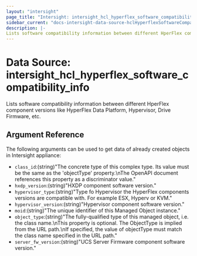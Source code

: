 ```yaml
---
layout: "intersight"
page_title: "Intersight: intersight_hcl_hyperflex_software_compatibility_info"
sidebar_current: "docs-intersight-data-source-hclHyperflexSoftwareCompatibilityInfo"
description: |-
Lists software compatibility information between different HperFlex component versions like HyperFlex Data Platform, Hypervisor, Drive Firmware, etc.
---
```


# Data Source: intersight_hcl_hyperflex_software_compatibility_info
Lists software compatibility information between different HperFlex component versions like HyperFlex Data Platform, Hypervisor, Drive Firmware, etc.
## Argument Reference
The following arguments can be used to get data of already created objects in Intersight appliance:
* `class_id`:(string)"The concrete type of this complex type. Its value must be the same as the 'objectType' property.\nThe OpenAPI document references this property as a discriminator value."
* `hxdp_version`:(string)"HXDP component software version."
* `hypervisor_type`:(string)"Type fo Hypervisor the HyperFlex components versions are compatible with. For example ESX, Hyperv or KVM."
* `hypervisor_version`:(string)"Hypervisor component software version."
* `moid`:(string)"The unique identifier of this Managed Object instance."
* `object_type`:(string)"The fully-qualified type of this managed object, i.e. the class name.\nThis property is optional. The ObjectType is implied from the URL path.\nIf specified, the value of objectType must match the class name specified in the URL path."
* `server_fw_version`:(string)"UCS Server Firmware component software version."
